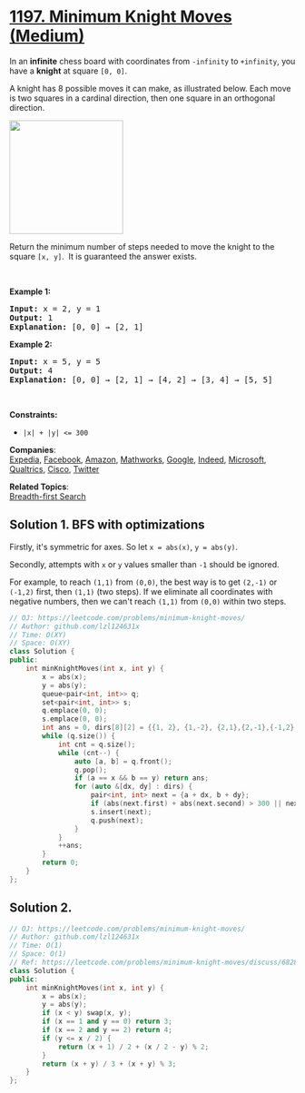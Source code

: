 # [1197. Minimum Knight Moves (Medium)](https://leetcode.com/problems/minimum-knight-moves/)

<p>In an <strong>infinite</strong> chess board with coordinates from <code>-infinity</code>&nbsp;to <code>+infinity</code>, you have a <strong>knight</strong> at square&nbsp;<code>[0, 0]</code>.</p>

<p>A&nbsp;knight has 8 possible moves it can make, as illustrated below. Each move is two squares in a cardinal direction, then one square in an orthogonal direction.</p>

<p><img src="https://assets.leetcode.com/uploads/2018/10/12/knight.png" style="height: 200px; width: 200px;"></p>

<p>Return the&nbsp;minimum number of steps needed to move the knight to the square <code>[x, y]</code>.&nbsp; It is guaranteed the answer exists.</p>

<p>&nbsp;</p>
<p><strong>Example 1:</strong></p>

<pre><strong>Input:</strong> x = 2, y = 1
<strong>Output:</strong> 1
<strong>Explanation: </strong>[0, 0] → [2, 1]
</pre>

<p><strong>Example 2:</strong></p>

<pre><strong>Input:</strong> x = 5, y = 5
<strong>Output:</strong> 4
<strong>Explanation: </strong>[0, 0] → [2, 1] → [4, 2] → [3, 4] → [5, 5]
</pre>

<p>&nbsp;</p>
<p><strong>Constraints:</strong></p>

<ul>
	<li><code>|x| + |y| &lt;= 300</code></li>
</ul>


**Companies**:  
[Expedia](https://leetcode.com/company/expedia), [Facebook](https://leetcode.com/company/facebook), [Amazon](https://leetcode.com/company/amazon), [Mathworks](https://leetcode.com/company/mathworks), [Google](https://leetcode.com/company/google), [Indeed](https://leetcode.com/company/indeed), [Microsoft](https://leetcode.com/company/microsoft), [Qualtrics](https://leetcode.com/company/qualtrics), [Cisco](https://leetcode.com/company/cisco), [Twitter](https://leetcode.com/company/twitter)

**Related Topics**:  
[Breadth-first Search](https://leetcode.com/tag/breadth-first-search/)

## Solution 1. BFS with optimizations

Firstly, it's symmetric for axes. So let `x = abs(x)`, `y = abs(y)`.

Secondly, attempts with `x` or `y` values smaller than `-1` should be ignored.

For example, to reach `(1,1)` from `(0,0)`, the best way is to get `(2,-1)` or `(-1,2)` first, then `(1,1)` (two steps). If we eliminate all coordinates with negative numbers, then we can't reach `(1,1)` from `(0,0)` within two steps.

```cpp
// OJ: https://leetcode.com/problems/minimum-knight-moves/
// Author: github.com/lzl124631x
// Time: O(XY)
// Space: O(XY)
class Solution {
public:
    int minKnightMoves(int x, int y) {
        x = abs(x);
        y = abs(y);
        queue<pair<int, int>> q;
        set<pair<int, int>> s;
        q.emplace(0, 0);
        s.emplace(0, 0);
        int ans = 0, dirs[8][2] = {{1, 2}, {1,-2}, {2,1},{2,-1},{-1,2},{-1,-2},{-2,1},{-2,-1}};
        while (q.size()) {
            int cnt = q.size();
            while (cnt--) {
                auto [a, b] = q.front();
                q.pop();
                if (a == x && b == y) return ans;
                for (auto &[dx, dy] : dirs) {
                    pair<int, int> next = {a + dx, b + dy};
                    if (abs(next.first) + abs(next.second) > 300 || next.first < -1 || next.second < -1 || s.count(next)) continue;
                    s.insert(next);
                    q.push(next);
                }
            }
            ++ans;
        }
        return 0;
    }
};
```

## Solution 2.

```cpp
// OJ: https://leetcode.com/problems/minimum-knight-moves/
// Author: github.com/lzl124631x
// Time: O(1)
// Space: O(1)
// Ref: https://leetcode.com/problems/minimum-knight-moves/discuss/682850/C%2B%2B-O(1)-Formula-solution-with-plot-explanation
class Solution {
public:
    int minKnightMoves(int x, int y) {
        x = abs(x);
        y = abs(y);
        if (x < y) swap(x, y);
        if (x == 1 and y == 0) return 3;
        if (x == 2 and y == 2) return 4;
        if (y <= x / 2) {
            return (x + 1) / 2 + (x / 2 - y) % 2;
        }
        return (x + y) / 3 + (x + y) % 3; 
    }
};
```